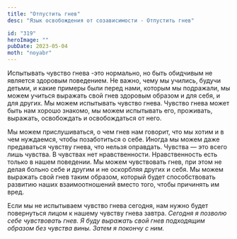 ```yaml
---
title: "Отпустить гнев"
desc: "Язык освобождения от созависимости - Отпустить гнев"

id: "319"
heroImage: ""
pubDate: 2023-05-04
moth: "noyabr"
---
```


Испытывать чувство гнева -это нормально, но быть обидчивым не является
здоровым поведением. Не важно, чему мы учились, будучи детьми, и какие примеры
были перед нами, которым мы подражали, мы можем учиться выражать свой гнев
здоровым образом и для себя, и для других. Мы можем испытывать чувство гнева.
Чувство гнева может быть нам хорошо знакомо, мы можем испытывать его,
проживать, выражать, освобождать и освобождаться от него.

Мы можем прислушиваться, о чем гнев нам говорит, что мы хотим и в чем
нуждаемся, чтобы позаботиться о себе. Иногда мы можем даже предаваться чувству
гнева, что нельзя оправдать. Чувства — это всего лишь чувства. В чувствах нет
нравственности. Нравственность есть только в нашем поведении. Мы можем
чувствовать гнев, при этом не делая больно себе и другим и не оскорбляя других
и себя. Мы можем выражать свой гнев таким образом, который будет
способствовать развитию наших взаимоотношений вместо того, чтобы причинять им
вред.

Если мы не испытываем чувство гнева сегодня, нам нужно будет повернуться лицом
к нашему чувству гнева завтра. _Сегодня_ _я_ _позволю_ _себе_ _чувствовать_
_гнев._ _Я_ _буду_ _выражать_ _свой_ _гнев_ _подходящим_ _образом_ _без_
_чувства_ _вины._ _Затем_ _я_ _покончу_ _с_ _ним._

